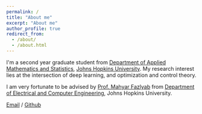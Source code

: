 ```yaml
---
permalink: /
title: "About me"
excerpt: "About me"
author_profile: true
redirect_from: 
  - /about/
  - /about.html
---
```


I'm a second year graduate student from [Department of Applied Mathematics and Statistics](https://engineering.jhu.edu/ams/), [Johns Hopkins University](https://www.jhu.edu/). My research interest lies at the intersection of deep learning, and optimization and control theory.

I am very fortunate to be advised by [Prof. Mahyar Fazlyab](https://scholar.google.com/citations?user=Y3bmjJwAAAAJ&hl=en) from [Department of Electrical and Computer Engineering](https://engineering.jhu.edu/ece/), Johns Hopkins University. 

[Email](mailto:kchen127@jh.edu) / [Github](https://github.com/junochen1114)

